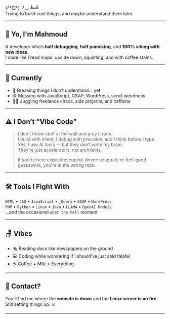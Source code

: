 (╯°□°）╯︵ ┻━┻  
 Trying to build cool things, and maybe understand them later.

---

## 👋 Yo, I'm Mahmoud

A developer who’s **half debugging**, **half panicking**, and **100% vibing with new ideas**.  
I code like I read maps: upside down, squinting, and with coffee stains.

---

## 💭 Currently

- 🧠 Breaking things I don’t understand... yet  
- ⚙️ Messing with JavaScript, GSAP, WordPress, scroll weirdness  
- 🤹‍♂️ Juggling freelance chaos, side projects, and caffeine  

---

## ⚠️ I Don’t “Vibe Code”

> I don’t throw stuff at the wall and pray it runs.  
> I build with intent, I debug with precision, and I think before I type.  
> Yes, I use AI tools — but they don’t write my brain.  
> They’re just accelerators, not architects.  
>  
> If you're here expecting copilot-driven spaghetti or feel-good guesswork, you're in the wrong repo.

---

## 🛠️ Tools I Fight With

`HTML` • `CSS` • `JavaScript` • `jQuery` • `GSAP` • `WordPress`  
`PHP` • `Python` • `Linux` • `Java` • `LLAMA` • `OpenAI Models`  
...and the occasional `what the hell` moment

---

## 🪑 Vibes

- 🗞️ Reading docs like newspapers on the ground  
- 💻 Coding while wondering if I should’ve just sold falafel  
- ☕ Coffee + Milk > Everything  

---

## 📡 Contact?

You’ll find me where the **website is down** and the **Linux server is on fire**.  
Still setting things up. ☠️

---

